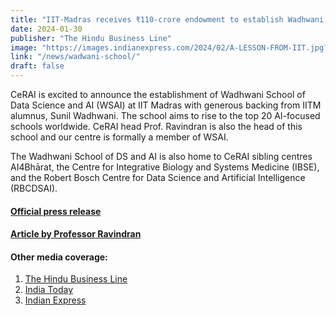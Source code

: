 ```yaml
---
title: "IIT-Madras receives ₹110-crore endowment to establish Wadhwani School of Data Science & AI"
date: 2024-01-30
publisher: "The Hindu Business Line"
image: "https://images.indianexpress.com/2024/02/A-LESSON-FROM-IIT.jpg?w=640"
link: "/news/wadwani-school/"
draft: false
---
```

<p>CeRAI is excited to announce the establishment of Wadhwani School of Data Science and AI (WSAI) at IIT Madras with generous backing from IITM alumnus, Sunil Wadhwani. The school aims to rise to the top 20 AI-focused schools worldwide. CeRAI head Prof. Ravindran is also the head of this school and our centre is formally a member of WSAI. 

The Wadhwani School of DS and AI is also home to CeRAI sibling centres AI4Bhārat, the Centre for Integrative Biology and Systems Medicine (IBSE), and the Robert Bosch Centre for Data Science and Artificial Intelligence (RBCDSAI).</p>
<a href=" https://www.iitm.ac.in/happenings/press-releases-and-coverages/iit-madras-receives-endowment-rs-110-crore-sunil-wadhwani"><h4>Official press release</h4></a>
<a href ="https://indianexpress.com/article/education/with-iit-madrass-new-school-students-will-build-a-strong-foundation-in-data-science-ai-jee-main-2024-a-lesson-from-iit-9140167/"><h4>Article by Professor Ravindran</h4></a>
<h4>Other media coverage:</h4> 
<ol>
<a href="https://www.thehindubusinessline.com/news/iit-madras-receives-110-crore-endowment-to-establish-wadhwani-school-of-data-science-ai/article67792396.ece"><li>The Hindu Business Line</li>
<a href="https://www.indiatoday.in/education-today/news/story/iit-madras-receives-rs-110-crore-endowment-to-establish-data-science-ai-school-2495677-2024-01-31"><li>India Today</li></a>
<a href=">https://indianexpress.com/article/education/iit-madras-receives-rs-110-crore-endowment-to-establish-school-of-data-science-and-ai-9134632/"><li>Indian Express</li></a>
</ol>